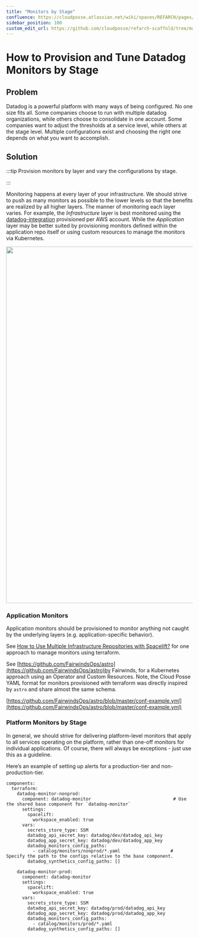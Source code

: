 ```yaml
---
title: "Monitors by Stage"
confluence: https://cloudposse.atlassian.net/wiki/spaces/REFARCH/pages/1201438874/How+to+Provision+and+Tune+Datadog+Monitors+by+Stage
sidebar_position: 100
custom_edit_url: https://github.com/cloudposse/refarch-scaffold/tree/main/docs/docs/how-to-guides/integrations/datadog/how-to-provision-and-tune-datadog-monitors-by-stage.md
---
```


# How to Provision and Tune Datadog Monitors by Stage

## Problem
Datadog is a powerful platform with many ways of being configured. No one size fits all. Some companies choose to run with multiple datadog organizations, while others choose to consolidate in one account. Some companies want to adjust the thresholds at a service level, while others at the stage level. Multiple configurations exist and choosing the right one depends on what you want to accomplish.

## Solution

:::tip
Provision monitors by layer and vary the configurations by stage.

:::

Monitoring happens at every layer of your infrastructure. We should strive to push as many monitors as possible to the lower levels so that the benefits are realized by all higher layers. The manner of monitoring each layer varies. For example, the _Infrastructure_ layer is best monitored using the [datadog-integration](/components/library/aws/datadog-integration/) provisioned per AWS account. While the _Application_ layer may be better suited by provisioning monitors defined within the application repo itself or using custom resources to manage the monitors via Kubernetes.

<a href="https://lucid.app/publicSegments/view/612ad71e-3a0a-4dcb-872a-f9b0bbd0f65d/image.png" target="_blank"><img src="https://lucid.app/publicSegments/view/612ad71e-3a0a-4dcb-872a-f9b0bbd0f65d/image.png" width="960px"/></a>

### Application Monitors
Application monitors should be provisioned to monitor anything not caught by the underlying layers (e.g. application-specific behavior).

See [How to Use Multiple Infrastructure Repositories with Spacelift?](/reference-architecture/how-to-guides/integrations/spacelift/how-to-use-multiple-infrastructure-repositories-with-spacelift) for one approach to manage monitors using terraform.

See [https://github.com/FairwindsOps/astro](https://github.com/FairwindsOps/astro)by Fairwinds, for a Kubernetes approach using an Operator and Custom Resources. Note, the Cloud Posse YAML format for monitors provisioned with terraform was directly inspired by `astro` and share almost the same schema.

[https://github.com/FairwindsOps/astro/blob/master/conf-example.yml](https://github.com/FairwindsOps/astro/blob/master/conf-example.yml)

### Platform Monitors by Stage
In general, we should strive for delivering platform-level monitors that apply to all services operating on the platform, rather than one-off monitors for individual applications. Of course, there will always be exceptions - just use this as a guideline.

Here’s an example of setting up alerts for a production-tier and non-production-tier.

```
components:
  terraform:
    datadog-monitor-nonprod:
      component: datadog-monitor                               # Use the shared base component for `datadog-monitor`
      settings:
        spacelift:
          workspace_enabled: true
      vars:
        secrets_store_type: SSM
        datadog_api_secret_key: datadog/dev/datadog_api_key
        datadog_app_secret_key: datadog/dev/datadog_app_key
        datadog_monitors_config_paths:
          - catalog/monitors/nonprod/*.yaml                   # Specify the path to the configs relative to the base component.
        datadog_synthetics_config_paths: []

    datadog-monitor-prod:
      component: datadog-monitor
      settings:
        spacelift:
          workspace_enabled: true
      vars:
        secrets_store_type: SSM
        datadog_api_secret_key: datadog/prod/datadog_api_key
        datadog_app_secret_key: datadog/prod/datadog_app_key
        datadog_monitors_config_paths:
          - catalog/monitors/prod/*.yaml
        datadog_synthetics_config_paths: []

```


